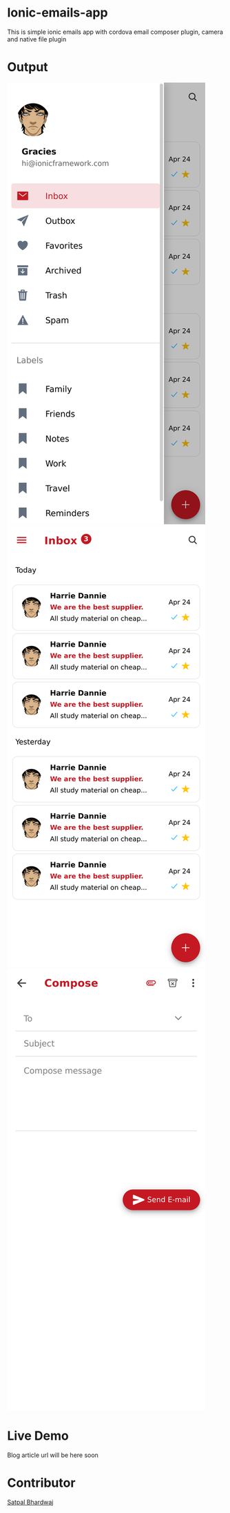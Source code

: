 # Ionic-emails-app
This is simple ionic emails app with cordova email composer plugin, camera and native file plugin

# Output
![sidemenu](sidemenu.png)
![inbox](inbox.png)
![compose-email](compose.png)

# Live Demo
Blog article url will be here soon

# Contributor
[Satpal Bhardwaj](https://sbsharma.com/ionic/)